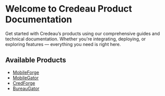 # Welcome to Credeau Product Documentation

Get started with Credeau’s products using our comprehensive guides and technical documentation. Whether you're integrating, deploying, or exploring features — everything you need is right here.

## Available Products

- [MobileForge](products/mobileforge/index.md)
- [MobileGator](products/mobilegator/index.md)
- [CredForge](products/credforge/index.md)
- [BureauGator](products/bureaugator/index.md)